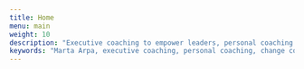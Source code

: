 ```yaml
---
title: Home
menu: main
weight: 10
description: "Executive coaching to empower leaders, personal coaching for deep transformation, PMaaS/CMaaS for efficient execution and change consulting with tailored strategies. I catalyze the potential of people and organizations."
keywords: "Marta Arpa, executive coaching, personal coaching, change consulting, PMaaS, CMaaS, deep transformation, empower leaders, tailored strategies, organizational adaptation, catalyze potential Spain"
---
```

